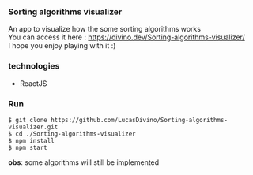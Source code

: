 ### Sorting algorithms visualizer

An app to visualize how the some sorting algorithms works  
You can access it here : https://divino.dev/Sorting-algorithms-visualizer/  
I hope you enjoy playing with it :)

### technologies

* ReactJS

### Run 

```
$ git clone https://github.com/LucasDivino/Sorting-algorithms-visualizer.git
$ cd ./Sorting-algorithms-visualizer
$ npm install
$ npm start
```

**obs**: some algorithms will still be implemented


